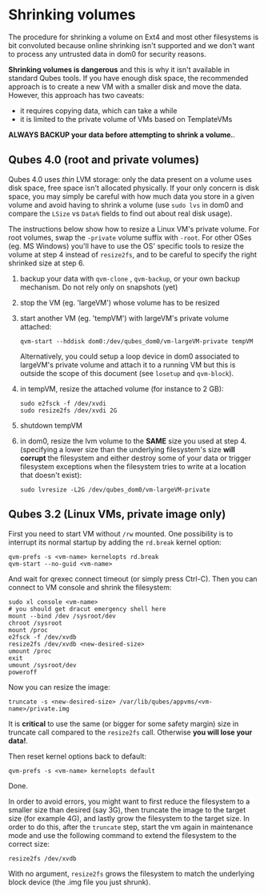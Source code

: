Shrinking volumes
=================

The procedure for shrinking a volume on Ext4 and most other filesystems is bit convoluted because online shrinking isn't supported and we don't want to process any untrusted data in dom0 for security reasons.

**Shrinking volumes is dangerous** and this is why it isn't available in standard Qubes tools. If you have enough disk space, the recommended approach is to create a new VM with a smaller disk and move the data. However, this approach has two caveats:

- it requires copying data, which can take a while
- it is limited to the private volume of VMs based on TemplateVMs

**ALWAYS BACKUP your data before attempting to shrink a volume.**.


Qubes 4.0 (root and private volumes)
------------------------------------

Qubes 4.0 uses *thin* LVM storage: only the data present on a volume uses disk space, free space isn't allocated physically. If your only concern is disk space, you may simply be careful with how much data you store in a given volume and avoid having to shrink a volume (use `sudo lvs` in dom0 and compare the `LSize` vs `Data%` fields to find out about real disk usage).

The instructions below show how to resize a Linux VM's private volume. For root volumes, swap the `-private` volume suffix with `-root`. For other OSes (eg. MS Windows) you'll have to use the OS' specific tools to resize the volume at step 4 instead of `resize2fs`, and to be careful to specify the right shrinked size at step 6.

1. backup your data with `qvm-clone` , `qvm-backup`, or your own backup mechanism. Do not rely only on snapshots (yet)
2. stop the VM (eg. 'largeVM') whose volume has to be resized
3. start another VM (eg. 'tempVM') with largeVM's private volume attached:

    ~~~
    qvm-start --hddisk dom0:/dev/qubes_dom0/vm-largeVM-private tempVM
    ~~~

    Alternatively, you could setup a loop device in dom0 associated to largeVM's private volume and attach it to a running VM but this is outside the scope of this document (see `losetup` and `qvm-block`).

4. in tempVM, resize the attached volume (for instance to 2 GB):

    ~~~
    sudo e2fsck -f /dev/xvdi
    sudo resize2fs /dev/xvdi 2G
    ~~~

5. shutdown tempVM

6. in dom0, resize the lvm volume to the **SAME** size you used at step 4. (specifying a lower size than the underlying filesystem's size **will corrupt** the filesystem and either destroy some of your data or trigger filesystem exceptions when the filesystem tries to write at a location that doesn't exist):

    ~~~
    sudo lvresize -L2G /dev/qubes_dom0/vm-largeVM-private
    ~~~



Qubes 3.2 (Linux VMs, private image only)
-----------------------------------------

First you need to start VM without `/rw` mounted. One possibility is to interrupt its normal startup by adding the `rd.break` kernel option:

~~~
qvm-prefs -s <vm-name> kernelopts rd.break
qvm-start --no-guid <vm-name>
~~~

And wait for qrexec connect timeout (or simply press Ctrl-C). Then you can connect to VM console and shrink the filesystem:

~~~
sudo xl console <vm-name>
# you should get dracut emergency shell here
mount --bind /dev /sysroot/dev
chroot /sysroot
mount /proc
e2fsck -f /dev/xvdb
resize2fs /dev/xvdb <new-desired-size>
umount /proc
exit
umount /sysroot/dev
poweroff
~~~

Now you can resize the image:

~~~
truncate -s <new-desired-size> /var/lib/qubes/appvms/<vm-name>/private.img
~~~

It is **critical** to use the same (or bigger for some safety margin) size in truncate call compared to the `resize2fs` call. Otherwise **you will lose your data!**. 

Then reset kernel options back to default:

~~~
qvm-prefs -s <vm-name> kernelopts default
~~~

Done.

In order to avoid errors, you might want to first reduce the filesystem to a smaller size than desired (say 3G), then truncate the image to the target size (for example 4G), and lastly grow the filesystem to the target size. In order to do this, after the `truncate` step, start the vm again in maintenance mode and use the following command to extend the filesystem to the correct size:

~~~
resize2fs /dev/xvdb
~~~

With no argument, `resize2fs` grows the filesystem to match the underlying block device (the .img file you just shrunk).
